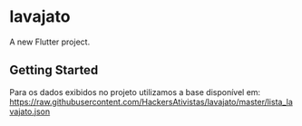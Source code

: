 # lavajato

A new Flutter project.

## Getting Started

Para os dados exibidos no projeto utilizamos a base disponível em: https://raw.githubusercontent.com/HackersAtivistas/lavajato/master/lista_lavajato.json
